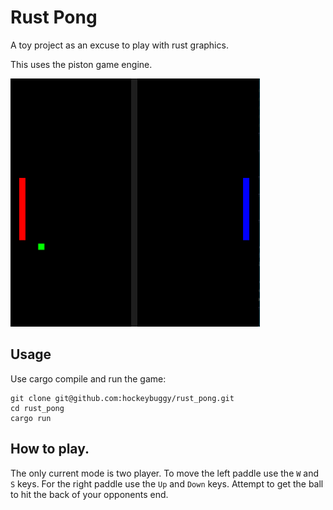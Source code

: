 # Rust Pong

A toy project as an excuse to play with rust graphics.

This uses the piston game engine.

![A screen shot of the game in play][SCREENSHOT]

## Usage

Use cargo compile and run the game:

    git clone git@github.com:hockeybuggy/rust_pong.git
    cd rust_pong
    cargo run

## How to play.

The only current mode is two player. To move the left paddle use the `W` and
`S` keys. For the right paddle use the `Up` and `Down` keys. Attempt to get the
ball to hit the back of your opponents end.

[SCREENSHOT]: /pong-screenshot.png
